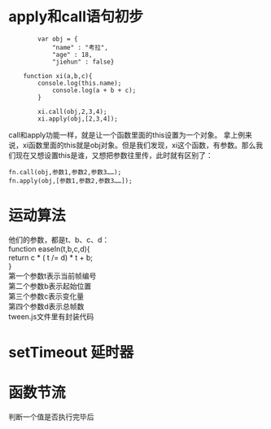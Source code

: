 # apply和call语句初步
			var obj = {  
				"name" : "考拉",  
				"age" : 18,  
				"jiehun" : false}  
		  
		function xi(a,b,c){  
			console.log(this.name);  
				console.log(a + b + c);  
			}  
	  
			xi.call(obj,2,3,4);  
			xi.apply(obj,[2,3,4]);  
  
call和apply功能一样，就是让一个函数里面的this设置为一个对象。
拿上例来说，xi函数里面的this就是obj对象。但是我们发现，xi这个函数，有参数。那么我们现在又想设置this是谁，又想把参数往里传，此时就有区别了：

    fn.call(obj,参数1,参数2,参数3……);  
	fn.apply(obj,[参数1,参数2,参数3……]);  
# 运动算法
他们的参数，都是t、b、c、d：  
	function easeIn(t,b,c,d){  
	    return c * ( t /= d) * t + b;  
	}  
		第一个参数t表示当前帧编号  
		第二个参数b表示起始位置  
		第三个参数c表示变化量  
		第四个参数d表示总帧数  
tween.js文件里有封装代码
# setTimeout 延时器

# 函数节流
判断一个值是否执行完毕后
